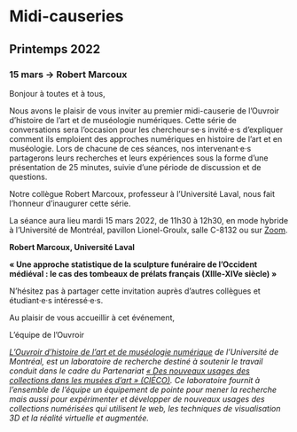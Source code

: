 # Midi-causeries 

## Printemps 2022

### 15 mars → Robert Marcoux

Bonjour à toutes et à tous,

Nous avons le plaisir de vous inviter au premier midi-causerie de l’Ouvroir d’histoire de l’art et de muséologie numériques. Cette série de conversations sera l’occasion pour les chercheur·se·s invité·e·s d’expliquer comment ils emploient des approches numériques en histoire de l’art et en muséologie. Lors de chacune de ces séances, nos intervenant·e·s partagerons leurs recherches et leurs expériences sous la forme d’une présentation de 25 minutes, suivie d’une période de discussion et de questions.

Notre collègue Robert Marcoux, professeur à l’Université Laval, nous fait l’honneur d’inaugurer cette série.

La séance aura lieu mardi 15 mars 2022, de 11h30 à 12h30, en mode hybride à l’Université de Montréal, pavillon Lionel-Groulx, salle C-8132 ou sur [Zoom](https://umontreal.zoom.us/j/82480661654?pwd=cUlzb09hZ3lkd2UvcmpPbTdmQkZBQT09).

**Robert Marcoux, Université Laval**

**« Une approche statistique de la sculpture funéraire de l’Occident médiéval : le cas des tombeaux de prélats français (XIIIe-XIVe siècle) »**

N’hésitez pas à partager cette invitation auprès d’autres collègues et étudiant·e·s intéressé·e·s.

Au plaisir de vous accueillir à cet événement,

L’équipe de l’Ouvroir

*[L’Ouvroir d’histoire de l’art et de muséologie numérique](https://github.com/ouvroir/) de l’Université de Montréal, est un laboratoire de recherche destiné à soutenir le travail conduit dans le cadre du Partenariat [« Des nouveaux usages des collections dans les musées d’art » (CIÉCO)](http://www.cieco.co). Ce laboratoire fournit à l’ensemble de l’équipe un équipement de pointe pour mener la recherche mais aussi pour expérimenter et développer de nouveaux usages des collections numérisées qui utilisent le web, les techniques de visualisation 3D et la réalité virtuelle et augmentée.*
